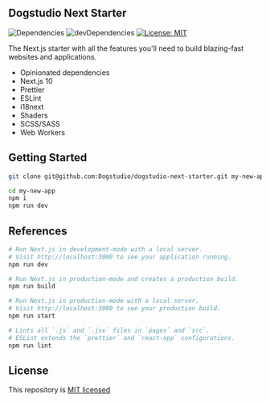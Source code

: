 ## Dogstudio Next Starter

![Dependencies](https://david-dm.org/Dogstudio/dogstudio-next-starter/status.svg)
![devDependencies](https://david-dm.org/Dogstudio/dogstudio-next-starter/dev-status.svg)
[![License: MIT](https://img.shields.io/badge/License-MIT-yellow.svg)](https://opensource.org/licenses/MIT)

The Next.js starter with all the features you'll need to build blazing-fast websites and applications.

- Opinionated dependencies
- Next.js 10
- Prettier
- ESLint
- i18next
- Shaders
- SCSS/SASS
- Web Workers

## Getting Started

```bash
git clone git@github.com:Dogstudio/dogstudio-next-starter.git my-new-app
```

```bash
cd my-new-app
npm i
npm run dev
```

## References

```bash
# Run Next.js in development-mode with a local server.
# Visit http://localhost:3000 to see your application running.
npm run dev

# Run Next.js in production-mode and creates a production build.
npm run build

# Run Next.js in production-mode with a local server.
# Visit http://localhost:3000 to see your production build.
npm run start

# Lints all `.js` and `.jsx` files in `pages` and `src`.
# ESLint extends the `prettier` and `react-app` configurations.
npm run lint
```

## License

This repository is [MIT licensed](/LICENSE.md)
